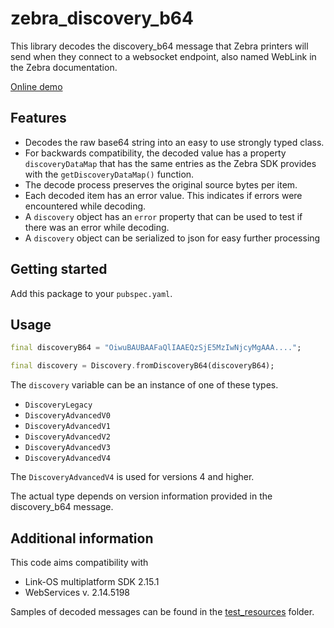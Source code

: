 # zebra_discovery_b64

This library decodes the discovery_b64 message that Zebra printers will send when they connect to a websocket endpoint, also named WebLink in the Zebra documentation.

[Online demo](https://dalosy-projecten-bv.github.io/zebra_discovery_b64/)

## Features
- Decodes the raw base64 string into an easy to use strongly typed class.
- For backwards compatibility, the decoded value has a property `discoveryDataMap` that has the same entries as the Zebra SDK provides with the `getDiscoveryDataMap()` function.
- The decode process preserves the original source bytes per item.
- Each decoded item has an error value. This indicates if errors were encountered while decoding.
- A `discovery` object has an `error` property that can be used to test if there was an error while decoding.
- A `discovery` object can be serialized to json for easy further processing

## Getting started
Add this package to your `pubspec.yaml`.

## Usage
```Dart
final discoveryB64 = "OiwuBAUBAAFaQlIAAEQzSjE5MzIwNjcyMgAAA....";

final discovery = Discovery.fromDiscoveryB64(discoveryB64);
```
The `discovery` variable can be an instance of one of these types.
- `DiscoveryLegacy`
- `DiscoveryAdvancedV0`
- `DiscoveryAdvancedV1`
- `DiscoveryAdvancedV2`
- `DiscoveryAdvancedV3`
- `DiscoveryAdvancedV4`

The `DiscoveryAdvancedV4` is used for versions 4 and higher.

The actual type depends on version information provided in the discovery_b64 message.

## Additional information
This code aims compatibility with
- Link-OS multiplatform SDK 2.15.1
- WebServices v. 2.14.5198

Samples of decoded messages can be found in the [test_resources](https://github.com/dalosy-projecten-bv/zebra_discovery_b64/tree/main/test/test_resources) folder.
